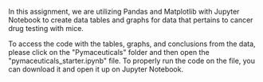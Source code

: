 In this assignment, we are utilizing Pandas and Matplotlib with Jupyter Notebook to create data tables and graphs for data that pertains to cancer drug testing with mice.

To access the code with the tables, graphs, and conclusions from the data, please click on the "Pymaceuticals" folder and then open the "pymaceuticals_starter.ipynb" file. To properly run the code on the file, you can download it and open it up on Jupyter Notebook. 




